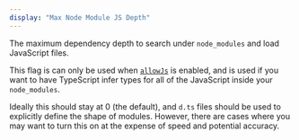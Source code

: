 ```yaml
---
display: "Max Node Module JS Depth"
---
```


The maximum dependency depth to search under `node_modules` and load JavaScript files. 

This flag is can only be used when [`allowJs`](#allowJs) is enabled, and is used if you want to have TypeScript infer types for all of the JavaScript inside your `node_modules`.

Ideally this should stay at 0 (the default), and `d.ts` files should be used to explicitly define the shape of modules. 
However, there are cases where you may want to turn this on at the expense of speed and potential accuracy.
